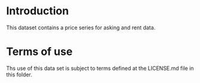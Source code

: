 # Introduction

This dataset contains a price series for asking and rent data.

# Terms of use

Ths use of this data set is subject to terms defined at the LICENSE.md file in this folder.
